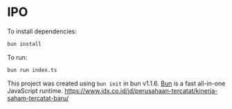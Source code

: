 # IPO

To install dependencies:

```bash
bun install
```

To run:

```bash
bun run index.ts
```

This project was created using `bun init` in bun v1.1.6. [Bun](https://bun.sh) is a fast all-in-one JavaScript runtime.
https://www.idx.co.id/id/perusahaan-tercatat/kinerja-saham-tercatat-baru/
